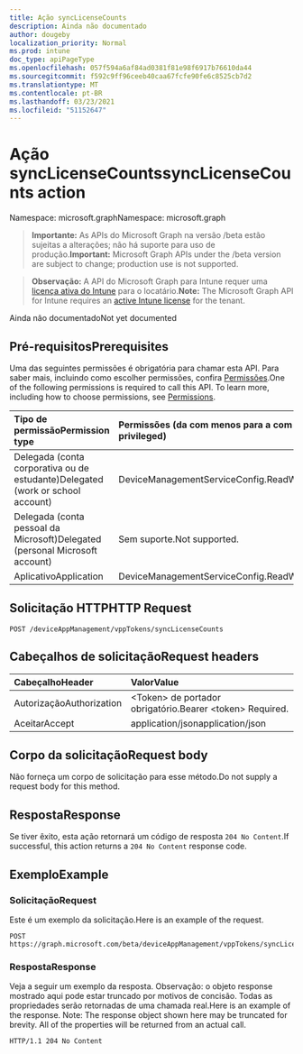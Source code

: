 ```yaml
---
title: Ação syncLicenseCounts
description: Ainda não documentado
author: dougeby
localization_priority: Normal
ms.prod: intune
doc_type: apiPageType
ms.openlocfilehash: 057f594a6af84ad0381f81e98f6917b76610da44
ms.sourcegitcommit: f592c9ff96ceeb40caa67fcfe90fe6c8525cb7d2
ms.translationtype: MT
ms.contentlocale: pt-BR
ms.lasthandoff: 03/23/2021
ms.locfileid: "51152647"
---
```

# <a name="synclicensecounts-action"></a><span data-ttu-id="8aee6-103">Ação syncLicenseCounts</span><span class="sxs-lookup"><span data-stu-id="8aee6-103">syncLicenseCounts action</span></span>

<span data-ttu-id="8aee6-104">Namespace: microsoft.graph</span><span class="sxs-lookup"><span data-stu-id="8aee6-104">Namespace: microsoft.graph</span></span>

> <span data-ttu-id="8aee6-105">**Importante:** As APIs do Microsoft Graph na versão /beta estão sujeitas a alterações; não há suporte para uso de produção.</span><span class="sxs-lookup"><span data-stu-id="8aee6-105">**Important:** Microsoft Graph APIs under the /beta version are subject to change; production use is not supported.</span></span>

> <span data-ttu-id="8aee6-106">**Observação:** A API do Microsoft Graph para Intune requer uma [licença ativa do Intune](https://go.microsoft.com/fwlink/?linkid=839381) para o locatário.</span><span class="sxs-lookup"><span data-stu-id="8aee6-106">**Note:** The Microsoft Graph API for Intune requires an [active Intune license](https://go.microsoft.com/fwlink/?linkid=839381) for the tenant.</span></span>

<span data-ttu-id="8aee6-107">Ainda não documentado</span><span class="sxs-lookup"><span data-stu-id="8aee6-107">Not yet documented</span></span>

## <a name="prerequisites"></a><span data-ttu-id="8aee6-108">Pré-requisitos</span><span class="sxs-lookup"><span data-stu-id="8aee6-108">Prerequisites</span></span>
<span data-ttu-id="8aee6-p101">Uma das seguintes permissões é obrigatória para chamar esta API. Para saber mais, incluindo como escolher permissões, confira [Permissões](/graph/permissions-reference).</span><span class="sxs-lookup"><span data-stu-id="8aee6-p101">One of the following permissions is required to call this API. To learn more, including how to choose permissions, see [Permissions](/graph/permissions-reference).</span></span>

|<span data-ttu-id="8aee6-111">Tipo de permissão</span><span class="sxs-lookup"><span data-stu-id="8aee6-111">Permission type</span></span>|<span data-ttu-id="8aee6-112">Permissões (da com menos para a com mais privilégios)</span><span class="sxs-lookup"><span data-stu-id="8aee6-112">Permissions (from least to most privileged)</span></span>|
|:---|:---|
|<span data-ttu-id="8aee6-113">Delegada (conta corporativa ou de estudante)</span><span class="sxs-lookup"><span data-stu-id="8aee6-113">Delegated (work or school account)</span></span>|<span data-ttu-id="8aee6-114">DeviceManagementServiceConfig.ReadWrite.All</span><span class="sxs-lookup"><span data-stu-id="8aee6-114">DeviceManagementServiceConfig.ReadWrite.All</span></span>|
|<span data-ttu-id="8aee6-115">Delegada (conta pessoal da Microsoft)</span><span class="sxs-lookup"><span data-stu-id="8aee6-115">Delegated (personal Microsoft account)</span></span>|<span data-ttu-id="8aee6-116">Sem suporte.</span><span class="sxs-lookup"><span data-stu-id="8aee6-116">Not supported.</span></span>|
|<span data-ttu-id="8aee6-117">Aplicativo</span><span class="sxs-lookup"><span data-stu-id="8aee6-117">Application</span></span>|<span data-ttu-id="8aee6-118">DeviceManagementServiceConfig.ReadWrite.All</span><span class="sxs-lookup"><span data-stu-id="8aee6-118">DeviceManagementServiceConfig.ReadWrite.All</span></span>|

## <a name="http-request"></a><span data-ttu-id="8aee6-119">Solicitação HTTP</span><span class="sxs-lookup"><span data-stu-id="8aee6-119">HTTP Request</span></span>
<!-- {
  "blockType": "ignored"
}
-->
``` http
POST /deviceAppManagement/vppTokens/syncLicenseCounts
```

## <a name="request-headers"></a><span data-ttu-id="8aee6-120">Cabeçalhos de solicitação</span><span class="sxs-lookup"><span data-stu-id="8aee6-120">Request headers</span></span>
|<span data-ttu-id="8aee6-121">Cabeçalho</span><span class="sxs-lookup"><span data-stu-id="8aee6-121">Header</span></span>|<span data-ttu-id="8aee6-122">Valor</span><span class="sxs-lookup"><span data-stu-id="8aee6-122">Value</span></span>|
|:---|:---|
|<span data-ttu-id="8aee6-123">Autorização</span><span class="sxs-lookup"><span data-stu-id="8aee6-123">Authorization</span></span>|<span data-ttu-id="8aee6-124">&lt;Token&gt; de portador obrigatório.</span><span class="sxs-lookup"><span data-stu-id="8aee6-124">Bearer &lt;token&gt; Required.</span></span>|
|<span data-ttu-id="8aee6-125">Aceitar</span><span class="sxs-lookup"><span data-stu-id="8aee6-125">Accept</span></span>|<span data-ttu-id="8aee6-126">application/json</span><span class="sxs-lookup"><span data-stu-id="8aee6-126">application/json</span></span>|

## <a name="request-body"></a><span data-ttu-id="8aee6-127">Corpo da solicitação</span><span class="sxs-lookup"><span data-stu-id="8aee6-127">Request body</span></span>
<span data-ttu-id="8aee6-128">Não forneça um corpo de solicitação para esse método.</span><span class="sxs-lookup"><span data-stu-id="8aee6-128">Do not supply a request body for this method.</span></span>

## <a name="response"></a><span data-ttu-id="8aee6-129">Resposta</span><span class="sxs-lookup"><span data-stu-id="8aee6-129">Response</span></span>
<span data-ttu-id="8aee6-130">Se tiver êxito, esta ação retornará um código de resposta `204 No Content`.</span><span class="sxs-lookup"><span data-stu-id="8aee6-130">If successful, this action returns a `204 No Content` response code.</span></span>

## <a name="example"></a><span data-ttu-id="8aee6-131">Exemplo</span><span class="sxs-lookup"><span data-stu-id="8aee6-131">Example</span></span>

### <a name="request"></a><span data-ttu-id="8aee6-132">Solicitação</span><span class="sxs-lookup"><span data-stu-id="8aee6-132">Request</span></span>
<span data-ttu-id="8aee6-133">Este é um exemplo da solicitação.</span><span class="sxs-lookup"><span data-stu-id="8aee6-133">Here is an example of the request.</span></span>
``` http
POST https://graph.microsoft.com/beta/deviceAppManagement/vppTokens/syncLicenseCounts
```

### <a name="response"></a><span data-ttu-id="8aee6-134">Resposta</span><span class="sxs-lookup"><span data-stu-id="8aee6-134">Response</span></span>
<span data-ttu-id="8aee6-p102">Veja a seguir um exemplo da resposta. Observação: o objeto response mostrado aqui pode estar truncado por motivos de concisão. Todas as propriedades serão retornadas de uma chamada real.</span><span class="sxs-lookup"><span data-stu-id="8aee6-p102">Here is an example of the response. Note: The response object shown here may be truncated for brevity. All of the properties will be returned from an actual call.</span></span>
``` http
HTTP/1.1 204 No Content
```




